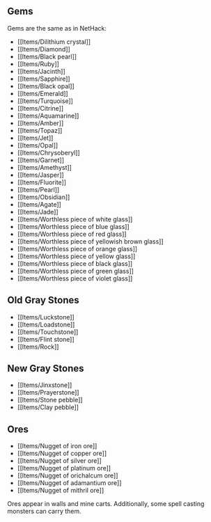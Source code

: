 ## Gems

Gems are the same as in NetHack:
- [[Items/Dilithium crystal]]
- [[Items/Diamond]]
- [[Items/Black pearl]]
- [[Items/Ruby]]
- [[Items/Jacinth]]
- [[Items/Sapphire]]
- [[Items/Black opal]]
- [[Items/Emerald]]
- [[Items/Turquoise]]
- [[Items/Citrine]]
- [[Items/Aquamarine]]
- [[Items/Amber]]
- [[Items/Topaz]]
- [[Items/Jet]]
- [[Items/Opal]]
- [[Items/Chrysoberyl]]
- [[Items/Garnet]]
- [[Items/Amethyst]]
- [[Items/Jasper]]
- [[Items/Fluorite]]
- [[Items/Pearl]]
- [[Items/Obsidian]]
- [[Items/Agate]]
- [[Items/Jade]]
- [[Items/Worthless piece of white glass]]
- [[Items/Worthless piece of blue glass]]
- [[Items/Worthless piece of red glass]]
- [[Items/Worthless piece of yellowish brown glass]]
- [[Items/Worthless piece of orange glass]]
- [[Items/Worthless piece of yellow glass]]
- [[Items/Worthless piece of black glass]]
- [[Items/Worthless piece of green glass]]
- [[Items/Worthless piece of violet glass]]

## Old Gray Stones

- [[Items/Luckstone]]
- [[Items/Loadstone]]
- [[Items/Touchstone]]
- [[Items/Flint stone]]
- [[Items/Rock]]

## New Gray Stones

- [[Items/Jinxstone]]
- [[Items/Prayerstone]]
- [[Items/Stone pebble]]
- [[Items/Clay pebble]]

## Ores

- [[Items/Nugget of iron ore]]
- [[Items/Nugget of copper ore]]
- [[Items/Nugget of silver ore]]
- [[Items/Nugget of platinum ore]]
- [[Items/Nugget of orichalcum ore]]
- [[Items/Nugget of adamantium ore]]
- [[Items/Nugget of mithril ore]]

Ores appear in walls and mine carts. Additionally, some spell casting monsters can carry them.